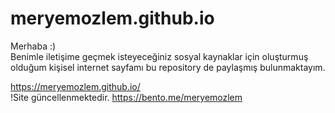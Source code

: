 # meryemozlem.github.io
Merhaba :) <br>
Benimle iletişime geçmek isteyeceğiniz sosyal kaynaklar için oluşturmuş olduğum kişisel internet sayfamı bu repository de paylaşmış bulunmaktayım.
<br>

https://meryemozlem.github.io/
<br>
!Site güncellenmektedir.
https://bento.me/meryemozlem
